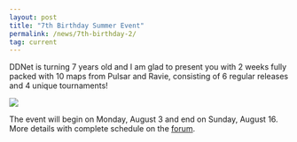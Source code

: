 ```yaml
---
layout: post
title: "7th Birthday Summer Event"
permalink: /news/7th-birthday-2/
tag: current
---
```


DDNet is turning 7 years old and I am glad to present you with 2 weeks fully packed with 10 maps from Pulsar and Ravie, consisting of 6 regular releases and 4 unique tournaments!

[<img class="demo" src="/7thbirthday2.png" />](//forum.ddnet.org/viewtopic.php?f=33&t=6953)

The event will begin on Monday, August 3 and end on Sunday, August 16.
More details with complete schedule on the [forum](//forum.ddnet.org/viewtopic.php?f=33&t=6953).
